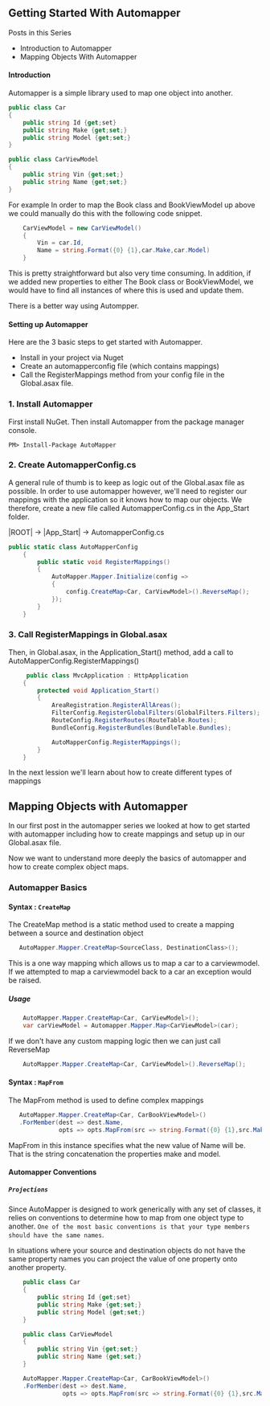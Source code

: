 ## Getting Started With Automapper

Posts in this Series
- Introduction to Automapper
- Mapping Objects With Automapper

#### Introduction
Automapper is a simple library used to map one object into another. 

```c#
public class Car
{
    public string Id {get;set}
    public string Make {get;set;}
    public string Model {get;set;}
}

public class CarViewModel
{
    public string Vin {get;set;}
    public string Name {get;set;}
}

```

For example In order to map the Book class and BookViewModel up above we could manually do this with the following code snippet.

```c#
    CarViewModel = new CarViewModel()
    {
        Vin = car.Id,
        Name = string.Format({0} {1},car.Make,car.Model) 
    }

```

This is pretty straightforward but also very time consuming. In addition, if we added new properties to either The Book class or BookViewModel, we would have to find all instances of where this is used and update them. 

There is a better way using Autompper.

#### Setting up Automapper

Here are the 3 basic steps to get started with Automapper.

- Install in your project via Nuget
- Create an automapperconfig file (which contains mappings)
- Call the RegisterMappings method from your config file in the Global.asax file.


### 1. Install Automapper

First install NuGet. Then install Automapper from the package manager console.

```
PM> Install-Package AutoMapper
```

### 2. Create AutomapperConfig.cs 

A general rule of thumb is to keep as logic out of the Global.asax file as possible. In order to use automapper however, we'll need to register our mappings with the application so it knows how to map our objects.
We therefore, create a new file called AutomapperConfig.cs in the App_Start folder.

|ROOT| -> |App_Start| -> AutomapperConfig.cs

```c#
public static class AutoMapperConfig
    {
        public static void RegisterMappings()
        {
            AutoMapper.Mapper.Initialize(config =>
            {
                config.CreateMap<Car, CarViewModel>().ReverseMap();
            });
        }
    }
```

### 3. Call RegisterMappings in Global.asax

Then, in Global.asax, in the Application_Start() method, add a call to AutoMapperConfig.RegisterMappings()

```c#
     public class MvcApplication : HttpApplication
    {
        protected void Application_Start()
        {
            AreaRegistration.RegisterAllAreas();
            FilterConfig.RegisterGlobalFilters(GlobalFilters.Filters);
            RouteConfig.RegisterRoutes(RouteTable.Routes);
            BundleConfig.RegisterBundles(BundleTable.Bundles);

            AutoMapperConfig.RegisterMappings();
        }
    }
 ```

 In the next lession we'll learn about how to create different types of mappings
 
## Mapping Objects with Automapper

In our first post in the automapper series we looked at how to get started with automapper including how to create mappings and setup up in our Global.asax file.

  Now we want to understand more deeply the basics of automapper and how to create complex object maps.

   ### Automapper Basics

 #### Syntax : `CreateMap`
 The CreateMap method is a static method used to create a mapping between a source and destination object
 ```c#
    AutoMapper.Mapper.CreateMap<SourceClass, DestinationClass>();
  ```

This is a one way mapping which allows us to map a car to a carviewmodel. If we attempted to map a carviewmodel back to a car an
exception would be raised.

##### Usage

```c#
    AutoMapper.Mapper.CreateMap<Car, CarViewModel>();
    var carViewModel = Automapper.Mapper.Map<CarViewModel>(car);
```

If we don't have any custom mapping logic then we can just call ReverseMap
```c#
    AutoMapper.Mapper.CreateMap<Car, CarViewModel>().ReverseMap();
```


#### Syntax : `MapFrom`
 The MapFrom method is used to define complex mappings 
 ```c#
    AutoMapper.Mapper.CreateMap<Car, CarBookViewModel>()
    .ForMember(dest => dest.Name,
               opts => opts.MapFrom(src => string.Format({0} {1},src.Make,src.Model)));
  ```

MapFrom in this instance specifies what the new value of Name will be. That is the string concatenation the properties make and model.

#### Automapper Conventions

##### `Projections`
Since AutoMapper is designed to work generically with any set of classes, it relies on conventions to determine how to map from one object type to another. `One of the most basic conventions is that your type members should have the same names`.

In situations where your source and destination objects do not have the same property names you can project the value of one property onto another property.

```c#
    public class Car
    {
        public string Id {get;set}
        public string Make {get;set;}
        public string Model {get;set;}
    }

    public class CarViewModel
    {
        public string Vin {get;set;}
        public string Name {get;set;}
    }

    AutoMapper.Mapper.CreateMap<Car, CarBookViewModel>()
    .ForMember(dest => dest.Name,
               opts => opts.MapFrom(src => string.Format({0} {1},src.Make,src.Model)));

```

